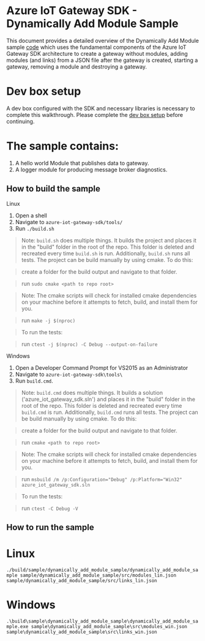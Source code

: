 # Azure IoT Gateway SDK - Dynamically Add Module Sample

This document provides a detailed overview of the Dynamically Add Module sample [code](./src) which uses the fundamental components of the Azure IoT Gateway SDK architecture to create a gateway without modules, adding modules (and links) from a JSON file after the gateway is created, starting a gateway, removing a module and destroying a gateway.

# Dev box setup

A dev box configured with the SDK and necessary libraries is necessary to complete this walkthrough. Please complete the [dev box setup](../../doc/devbox_setup.md) before continuing.


# The sample contains:

1. A hello world Module that publishes data to gateway.
2. A logger module for producing message broker diagnostics.

## How to build the sample
Linux

1. Open a shell
2. Navigate to `azure-iot-gateway-sdk/tools/`
3. Run `./build.sh`

>Note: `build.sh` does multiple things. It builds the project and places it in the "build" folder in the root of the repo. This folder is deleted and recreated every time `build.sh` is run. Additionally, `build.sh` runs all tests. The project can be build manually by using cmake. To do this:

>create a folder for the build output and navigate to that folder.

>run `sudo cmake <path to repo root>`

>Note: The cmake scripts will check for installed cmake dependencies on your machine before it attempts to fetch, build, and install them for you.

>run `make -j $(nproc)`

>To run the tests:

>run `ctest -j $(nproc) -C Debug --output-on-failure`

Windows

1. Open a Developer Command Prompt for VS2015 as an Administrator
2. Navigate to `azure-iot-gateway-sdk\tools\`
3. Run `build.cmd`. 

>Note: `build.cmd` does multiple things. It builds a solution ('azure_iot_gateway_sdk.sln') and places it in the "build" folder in the root of the repo. This folder is deleted and recreated every time `build.cmd` is run. Additionally, `build.cmd` runs all tests. The project can be build manually by using cmake. To do this:

>create a folder for the build output and navigate to that folder.

>run `cmake <path to repo root>`

>Note: The cmake scripts will check for installed cmake dependencies on your machine before it attempts to fetch, build, and install them for you.

>run `msbuild /m /p:Configuration="Debug" /p:Platform="Win32" azure_iot_gateway_sdk.sln`

>To run the tests:

>run `ctest -C Debug -V`

## How to run the sample

# Linux

`./build/sample/dynamically_add_module_sample/dynamically_add_module_sample sample/dynamically_add_module_sample/src/modules_lin.json sample/dynamically_add_module_sample/src/links_lin.json`

# Windows

`.\build\sample\dynamically_add_module_sample\dynamically_add_module_sample.exe sample\dynamically_add_module_sample\src\modules_win.json sample\dynamically_add_module_sample\src\links_win.json`

